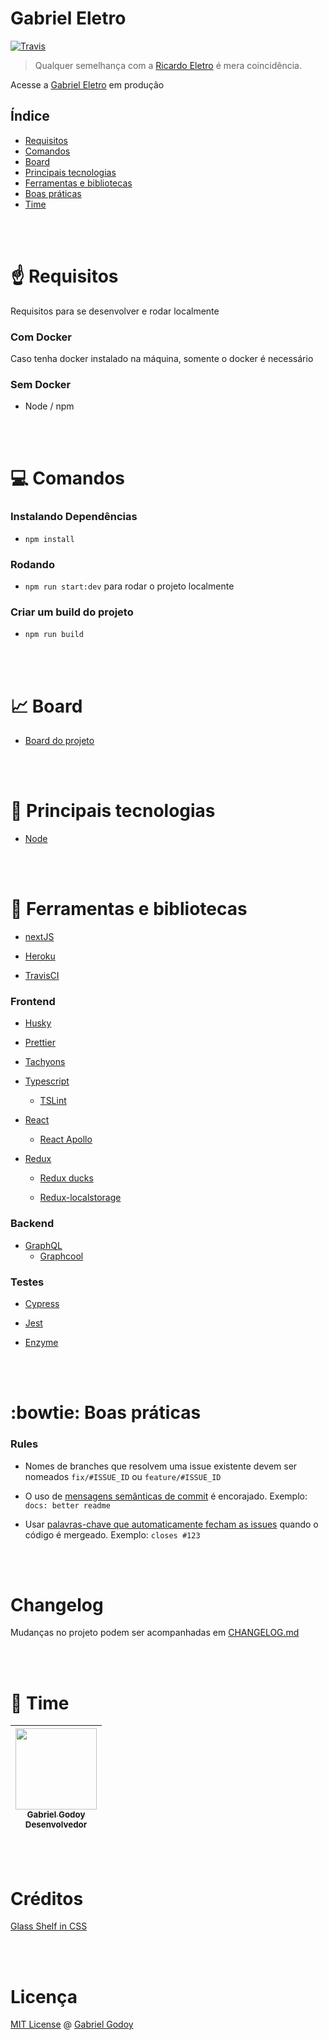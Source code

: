 # Gabriel Eletro

[![Travis](https://img.shields.io/travis/gabrielgodoy/gabriel-eletro.svg)]()

> Qualquer semelhança com a [Ricardo Eletro](http://ricardoeletro.com.br/) é mera coincidência. 

Acesse a [Gabriel Eletro](https://gabriel-eletro.herokuapp.com/) em produção

## Índice

* [Requisitos](#point_up-requisitos)
* [Comandos](#computer-comandos)
* [Board](#chart_with_upwards_trend-board)
* [Principais tecnologias](#rocket-principais-tecnologias)
* [Ferramentas e bibliotecas](#satellite-ferramentas-e-bibliotecas)
* [Boas práticas](#bowtie-boas-pr%C3%A1ticas)
* [Time](#fist_oncoming-time)

<br />
<br />

# :point_up: Requisitos

Requisitos para se desenvolver e rodar localmente

### Com Docker

Caso tenha docker instalado na máquina, somente o docker é necessário

### Sem Docker

- Node / npm

<br />
<br />

# :computer: Comandos

### Instalando Dependências
- `npm install`

### Rodando

- `npm run start:dev` para rodar o projeto localmente

### Criar um build do projeto

- `npm run build`

<br />
<br />

# :chart_with_upwards_trend: Board

- [Board do projeto](https://github.com/gabrielgodoy/gabriel-eletro/projects/1)

<br />
<br />

# :rocket: Principais tecnologias

- [Node](https://github.com/nodejs/node)

<br />
<br />

# :satellite: Ferramentas e bibliotecas

- [nextJS](https://github.com/zeit/next.js/)

- [Heroku](https://www.heroku.com/)

- [TravisCI](https://github.com/travis-ci/travis-ci)


### Frontend

- [Husky](https://github.com/typicode/husky)

- [Prettier](https://github.com/prettier/prettier)

- [Tachyons](https://github.com/tachyons-css/tachyons)

- [Typescript](https://github.com/Microsoft/TypeScript)
  - [TSLint](https://github.com/palantir/tslint)

- [React](https://github.com/facebook/react)
  - [React Apollo](https://github.com/apollographql/react-apollo)

- [Redux](https://github.com/reactjs/redux)
  - [Redux ducks](https://github.com/erikras/ducks-modular-redux)

  - [Redux-localstorage](https://github.com/elgerlambert/redux-localstorage)


### Backend
- [GraphQL](https://github.com/facebook/graphql)
  - [Graphcool](https://github.com/graphcool)


### Testes
- [Cypress](https://www.cypress.io/)

- [Jest](https://github.com/facebook/jest)

- [Enzyme](https://github.com/airbnb/enzyme)

<br />
<br />

# :bowtie: Boas práticas

### Rules
- Nomes de branches que resolvem uma issue existente devem ser nomeados `fix/#ISSUE_ID` ou `feature/#ISSUE_ID`

- O uso de [mensagens semânticas de commit](https://seesparkbox.com/foundry/semantic_commit_messages) é encorajado. Exemplo: `docs: better readme`

- Usar [palavras-chave que automaticamente fecham as issues](https://help.github.com/articles/closing-issues-using-keywords/) quando o código é mergeado. Exemplo: `closes #123`

<br />
<br />

# Changelog

Mudanças no projeto podem ser acompanhadas em [CHANGELOG.md](https://github.com/gabrielgodoy/gabriel-eletro/blob/master/CHANGELOG.md)

<br />
<br />

# :fist_oncoming: Time

<!-- markdownlint-disable MD033 -->

| [<img src="https://github.com/gabrielgodoy.png" width="130px;"/><br /><sub>Gabriel Godoy</sub>](https://github.com/gabrielgodoy)<br /> <sub>Desenvolvedor</sub> |
| :---: |

<br />
<br />

# Créditos

[Glass Shelf in CSS](https://codepen.io/jtholloran/pen/KyvHb)

<br />
<br />

# Licença

[MIT License](https://gabrielgodoy.mit-license.org/license.html) @ [Gabriel Godoy](https://github.com/gabrielgodoy)

